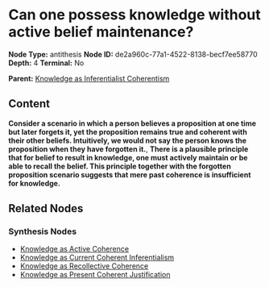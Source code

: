 # Can one possess knowledge without active belief maintenance?

**Node Type:** antithesis
**Node ID:** de2a960c-77a1-4522-8138-becf7ee58770
**Depth:** 4
**Terminal:** No

**Parent:** [Knowledge as Inferentialist Coherentism](knowledge-as-inferentialist-coherentism-synthesis-e58bf16a-980e-451a-a194-3fcb2d1145f2.md)

## Content

**Consider a scenario in which a person believes a proposition at one time but later forgets it, yet the proposition remains true and coherent with their other beliefs. Intuitively, we would not say the person knows the proposition when they have forgotten it.**, **There is a plausible principle that for belief to result in knowledge, one must actively maintain or be able to recall the belief. This principle together with the forgotten proposition scenario suggests that mere past coherence is insufficient for knowledge.**

## Related Nodes

### Synthesis Nodes

- [Knowledge as Active Coherence](knowledge-as-active-coherence-synthesis-43933fbf-688d-4dcd-8b93-0501c0b2e55b.md)
- [Knowledge as Current Coherent Inferentialism](knowledge-as-current-coherent-inferentialism-synthesis-5f6124da-fe20-4ebc-b083-7da166873201.md)
- [Knowledge as Recollective Coherence](knowledge-as-recollective-coherence-synthesis-fc0258be-a59f-4458-8235-949979d8b396.md)
- [Knowledge as Present Coherent Justification](knowledge-as-present-coherent-justification-synthesis-8641fb12-65ff-4986-9aeb-13665a990462.md)
